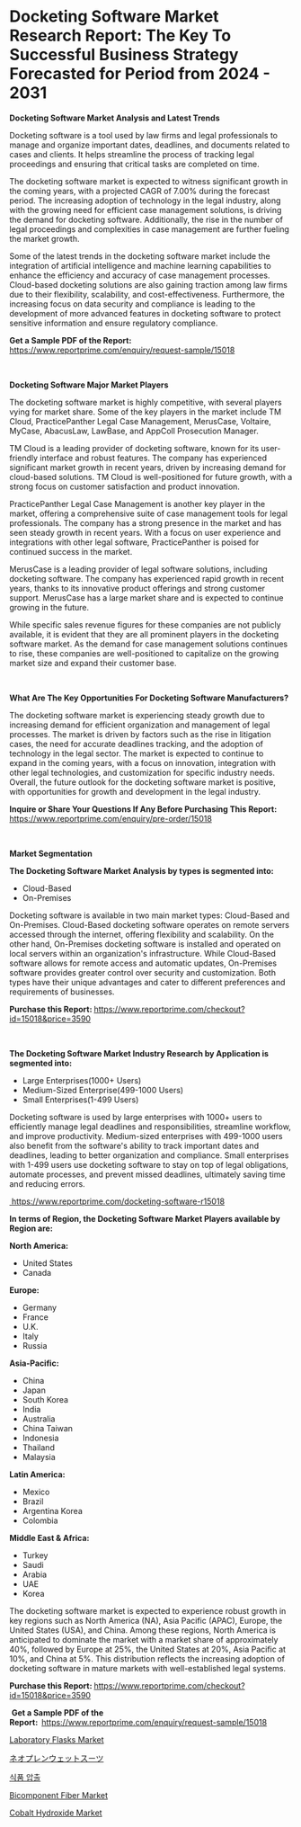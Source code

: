 <p><h1>Docketing Software Market Research Report: The Key To Successful Business Strategy Forecasted for Period from 2024 - 2031</h1></p><p><strong>Docketing Software Market Analysis and Latest Trends</strong></p>
<p><p>Docketing software is a tool used by law firms and legal professionals to manage and organize important dates, deadlines, and documents related to cases and clients. It helps streamline the process of tracking legal proceedings and ensuring that critical tasks are completed on time.</p><p>The docketing software market is expected to witness significant growth in the coming years, with a projected CAGR of 7.00% during the forecast period. The increasing adoption of technology in the legal industry, along with the growing need for efficient case management solutions, is driving the demand for docketing software. Additionally, the rise in the number of legal proceedings and complexities in case management are further fueling the market growth.</p><p>Some of the latest trends in the docketing software market include the integration of artificial intelligence and machine learning capabilities to enhance the efficiency and accuracy of case management processes. Cloud-based docketing solutions are also gaining traction among law firms due to their flexibility, scalability, and cost-effectiveness. Furthermore, the increasing focus on data security and compliance is leading to the development of more advanced features in docketing software to protect sensitive information and ensure regulatory compliance.</p></p>
<p><strong>Get a Sample PDF of the Report:&nbsp;</strong> <a href="https://www.reportprime.com/enquiry/request-sample/15018">https://www.reportprime.com/enquiry/request-sample/15018</a></p>
<p>&nbsp;</p>
<p><strong>Docketing Software Major Market Players</strong></p>
<p><p>The docketing software market is highly competitive, with several players vying for market share. Some of the key players in the market include TM Cloud, PracticePanther Legal Case Management, MerusCase, Voltaire, MyCase, AbacusLaw, LawBase, and AppColl Prosecution Manager.</p><p>TM Cloud is a leading provider of docketing software, known for its user-friendly interface and robust features. The company has experienced significant market growth in recent years, driven by increasing demand for cloud-based solutions. TM Cloud is well-positioned for future growth, with a strong focus on customer satisfaction and product innovation.</p><p>PracticePanther Legal Case Management is another key player in the market, offering a comprehensive suite of case management tools for legal professionals. The company has a strong presence in the market and has seen steady growth in recent years. With a focus on user experience and integrations with other legal software, PracticePanther is poised for continued success in the market.</p><p>MerusCase is a leading provider of legal software solutions, including docketing software. The company has experienced rapid growth in recent years, thanks to its innovative product offerings and strong customer support. MerusCase has a large market share and is expected to continue growing in the future.</p><p>While specific sales revenue figures for these companies are not publicly available, it is evident that they are all prominent players in the docketing software market. As the demand for case management solutions continues to rise, these companies are well-positioned to capitalize on the growing market size and expand their customer base.</p></p>
<p>&nbsp;</p>
<p><strong>What Are The Key Opportunities For Docketing Software Manufacturers?</strong></p>
<p><p>The docketing software market is experiencing steady growth due to increasing demand for efficient organization and management of legal processes. The market is driven by factors such as the rise in litigation cases, the need for accurate deadlines tracking, and the adoption of technology in the legal sector. The market is expected to continue to expand in the coming years, with a focus on innovation, integration with other legal technologies, and customization for specific industry needs. Overall, the future outlook for the docketing software market is positive, with opportunities for growth and development in the legal industry.</p></p>
<p><strong>Inquire or Share Your Questions If Any Before Purchasing This Report:</strong> <a href="https://www.reportprime.com/enquiry/pre-order/15018">https://www.reportprime.com/enquiry/pre-order/15018</a></p>
<p>&nbsp;</p>
<p><strong>Market Segmentation</strong></p>
<p><strong>The Docketing Software Market Analysis by types is segmented into:</strong></p>
<p><ul><li>Cloud-Based</li><li>On-Premises</li></ul></p>
<p><p>Docketing software is available in two main market types: Cloud-Based and On-Premises. Cloud-Based docketing software operates on remote servers accessed through the internet, offering flexibility and scalability. On the other hand, On-Premises docketing software is installed and operated on local servers within an organization's infrastructure. While Cloud-Based software allows for remote access and automatic updates, On-Premises software provides greater control over security and customization. Both types have their unique advantages and cater to different preferences and requirements of businesses.</p></p>
<p><strong>Purchase this Report:&nbsp;</strong><a href="https://www.reportprime.com/checkout?id=15018&price=3590">https://www.reportprime.com/checkout?id=15018&price=3590</a></p>
<p>&nbsp;</p>
<p><strong>The Docketing Software Market Industry Research by Application is segmented into:</strong></p>
<p><ul><li>Large Enterprises(1000+ Users)</li><li>Medium-Sized Enterprise(499-1000 Users)</li><li>Small Enterprises(1-499 Users)</li></ul></p>
<p><p>Docketing software is used by large enterprises with 1000+ users to efficiently manage legal deadlines and responsibilities, streamline workflow, and improve productivity. Medium-sized enterprises with 499-1000 users also benefit from the software's ability to track important dates and deadlines, leading to better organization and compliance. Small enterprises with 1-499 users use docketing software to stay on top of legal obligations, automate processes, and prevent missed deadlines, ultimately saving time and reducing errors.</p></p>
<p><a href="https://www.reportprime.com/docketing-software-r15018">&nbsp;https://www.reportprime.com/docketing-software-r15018</a></p>
<p><strong>In terms of Region, the Docketing Software Market Players available by Region are:</strong></p>
<p>
    <p> <strong> North America: </strong>
        <ul>
            <li>United States</li>
            <li>Canada</li>
        </ul>
        </p> 
    <p> <strong> Europe: </strong>
        <ul>
            <li>Germany</li>
            <li>France</li>
            <li>U.K.</li>
            <li>Italy</li>
            <li>Russia</li>
        </ul>
        </p> 
    <p> <strong> Asia-Pacific: </strong>
        <ul>
            <li>China</li>
            <li>Japan</li>
            <li>South Korea</li>
            <li>India</li>
            <li>Australia</li>
            <li>China Taiwan</li>
            <li>Indonesia</li>
            <li>Thailand</li>
            <li>Malaysia</li>
        </ul>
        </p> 
    <p> <strong> Latin America: </strong>
        <ul>
            <li>Mexico</li>
            <li>Brazil</li>
            <li>Argentina Korea</li>
            <li>Colombia</li>
        </ul>
        </p> 
    <p> <strong> Middle East & Africa: </strong>
        <ul>
            <li>Turkey</li>
            <li>Saudi</li>
            <li>Arabia</li>
            <li>UAE</li>
            <li>Korea</li>
        </ul>
    </p>
    </p>
<p><p>The docketing software market is expected to experience robust growth in key regions such as North America (NA), Asia Pacific (APAC), Europe, the United States (USA), and China. Among these regions, North America is anticipated to dominate the market with a market share of approximately 40%, followed by Europe at 25%, the United States at 20%, Asia Pacific at 10%, and China at 5%. This distribution reflects the increasing adoption of docketing software in mature markets with well-established legal systems.</p></p>
<p><strong>Purchase this Report: </strong><a href="https://www.reportprime.com/checkout?id=15018&price=3590">https://www.reportprime.com/checkout?id=15018&price=3590</a></p>
<p>&nbsp;<strong>Get a Sample PDF of the Report:&nbsp;&nbsp;</strong><a href="https://www.reportprime.com/enquiry/request-sample/15018">https://www.reportprime.com/enquiry/request-sample/15018</a></p>
<p><strong></strong></p>
<p><p><a href="https://www.linkedin.com/pulse/laboratory-flasks-market-offers-provide-insightful-data-time-period-zchge?trackingId=pwmKyEGW6a7LCohpt2XD6w%3D%3D">Laboratory Flasks Market</a></p><p><a href="https://github.com/luffiazaza/Market-Research-Report-List-1/blob/main/541270225770.md">ネオプレンウェットスーツ</a></p><p><a href="https://github.com/hzumrdvas204296/Market-Research-Report-List-1/blob/main/816685623380.md">식품 압출</a></p><p><a href="https://issuu.com/reportprime-2/docs/bicomponent-fiber-market-size-2030.pptx">Bicomponent Fiber Market</a></p><p><a href="https://issuu.com/reportprime-2/docs/cobalt-hydroxide-market-size-2030.pptx">Cobalt Hydroxide Market</a></p></p>